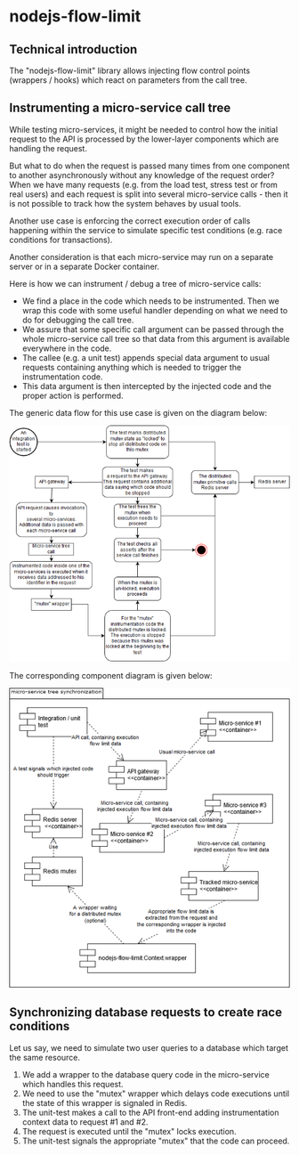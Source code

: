 # nodejs-flow-limit
## Technical introduction
The "nodejs-flow-limit" library allows injecting flow control points (wrappers / hooks) which react on parameters from the call tree.

## Instrumenting a micro-service call tree
While testing micro-services, it might be needed to control how the initial request to the API is processed by the lower-layer components which are handling the request.

But what to do when the request is passed many times from one component to another asynchronously without any knowledge of the request order? When we have many requests (e.g. from the load test, stress test or from real users) and each request is split into several micro-service calls - then it is not possible to track how the system behaves by usual tools.

Another use case is enforcing the correct execution order of calls happening within the service to simulate specific test conditions (e.g. race conditions for transactions).

Another consideration is that each micro-service may run on a separate server or in a separate Docker container.

Here is how we can instrument / debug a tree of micro-service calls:

- We find a place in the code which needs to be instrumented. Then we wrap this code with some useful handler depending on what we need to do for debugging the call tree.
- We assure that some specific call argument can be passed through the whole micro-service call tree so that data from this argument is available everywhere in the code.
- The callee (e.g. a unit test) appends special data argument to usual requests containing anything which is needed to trigger the instrumentation code.
- This data argument is then intercepted by the injected code and the proper action is performed.

The generic data flow for this use case is given on the diagram below:

![alt text](https://raw.githubusercontent.com/andrewmikhailov/nodejs-flow-limit/master/Documentation/micro-service+tree+synchronization+state+diagram.png)

The corresponding component diagram is given below:

![alt text](https://raw.githubusercontent.com/andrewmikhailov/nodejs-flow-limit/master/Documentation/micro-service+tree+synchronization+component+diagram.png)


## Synchronizing database requests to create race conditions
Let us say, we need to simulate two user queries to a database which target the same resource.

1. We add a wrapper to the database query code in the micro-service which handles this request.
2. We need to use the "mutex" wrapper which delays code executions until the state of this wrapper is signaled in Redis.
3. The unit-test makes a call to the API front-end adding instrumentation context data to request #1 and #2.
4. The request is executed until the "mutex" locks execution.
5. The unit-test signals the appropriate "mutex" that the code can proceed.